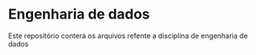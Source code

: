 # Engenharia de dados

Este repositório conterá os arquivos refente a disciplina de engenharia de dados
